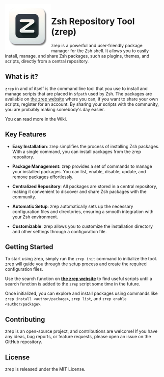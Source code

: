 <img src="zrep-logo.png" width="150" align="left">

# Zsh Repository Tool (zrep)

zrep is a powerful and user-friendly package manager for the Zsh shell. It allows you to easily install, manage, and share Zsh packages, such as plugins, themes, and scripts, directly from a central repository.

## What is it?

`zrep` in and of itself is the command line tool that you use to install and manage scripts that are placed in `$fpath` used by Zsh. The packages are available on [the zrep website](https://zrep.kekepower.com) where you can, if you want to share your own scripts, register for an account. By sharing your scripts with the community, you are probably making somebody's day easier.

You can read more in the Wiki.

## Key Features

- **Easy Installation**: zrep simplifies the process of installing Zsh packages. With a single command, you can install packages from the zrep repository.

- **Package Management**: zrep provides a set of commands to manage your installed packages. You can list, enable, disable, update, and remove packages effortlessly.

- **Centralized Repository**: All packages are stored in a central repository, making it convenient to discover and share Zsh packages with the community.

- **Automatic Setup**: zrep automatically sets up the necessary configuration files and directories, ensuring a smooth integration with your Zsh environment.

- **Customizable**: zrep allows you to customize the installation directory and other settings through a configuration file.

## Getting Started

To start using zrep, simply run the `zrep init` command to initialize the tool. zrep will guide you through the setup process and create the required configuration files.

Use the search function on **[the zrep website](https://zrep.kekepower.com)** to find useful scripts until a search function is added to the `zrep` script some time in the future.

Once initialized, you can explore and install packages using commands like `zrep install <author/package>`, `zrep list`, and `zrep enable <author/package>`.

## Contributing

zrep is an open-source project, and contributions are welcome! If you have any ideas, bug reports, or feature requests, please open an issue on the GitHub repository.

## License

zrep is released under the MIT License.
